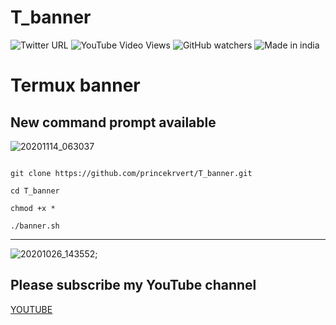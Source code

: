 # T_banner
![Twitter URL](https://img.shields.io/twitter/url?label=follow%20me&style=social&url=https%3A%2F%2Fmobile.twitter.com%2FPrinceK03365733)
![YouTube Video Views](https://img.shields.io/youtube/views/gQcfdXrOhL8?color=%23ff00ff&style=social)
![GitHub watchers](https://img.shields.io/github/watchers/princekrvert/T_banner?color=%23ff00ff&label=viwer&logoColor=%2300FF00)
![Made in india](
https://img.shields.io/static/v1?label=MADE_IN&message=INDIA&color=lightgreen?style=for-the-badge&logo=appveyor)
# Termux banner 
## New command prompt available
![20201114_063037](https://user-images.githubusercontent.com/56459297/99134364-612dfc00-2643-11eb-9458-8b6fd3d2934a.jpg)


```

git clone https://github.com/princekrvert/T_banner.git

cd T_banner

chmod +x *

./banner.sh

```
***






![20201026_143552](https://user-images.githubusercontent.com/56459297/97154682-36fec200-179a-11eb-8334-ed54ad5c5026.jpg);

## Please subscribe my YouTube channel 
[YOUTUBE](https://m.youtube.com/c/Princeweb)

